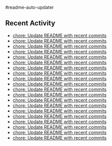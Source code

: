 #readme-auto-updater

## Recent Activity
<!-- LATEST_COMMITS:START -->
- [chore: Update README with recent commits](https://github.com/NEO1717/readme-auto-updater/commit/0c77b03fafc2de3f476d75c7107eccee2851c184)
- [chore: Update README with recent commits](https://github.com/NEO1717/readme-auto-updater/commit/9cb59b2a75ee30846ef6212d175ccc964fada266)
- [chore: Update README with recent commits](https://github.com/NEO1717/readme-auto-updater/commit/c759ed4b8db457d7cc24174cf56251ab73757849)
- [chore: Update README with recent commits](https://github.com/NEO1717/readme-auto-updater/commit/e9429b5e406d4dcb91781a93dcbca0e519d35ee1)
- [chore: Update README with recent commits](https://github.com/NEO1717/readme-auto-updater/commit/5a24d4b330f20c297e2266c99eb209b990fc2903)
- [chore: Update README with recent commits](https://github.com/NEO1717/readme-auto-updater/commit/641375e03beb9472b9d08af540238c44c2add80d)
- [chore: Update README with recent commits](https://github.com/NEO1717/readme-auto-updater/commit/68bd69c53f7690d81d2479f4dc081ceee399a209)
- [chore: Update README with recent commits](https://github.com/NEO1717/readme-auto-updater/commit/a7b25759e4e0c93eda0e514678599c8640dfe0e2)
- [chore: Update README with recent commits](https://github.com/NEO1717/readme-auto-updater/commit/de8597782701613e2e8241ee6e0563e82b62728e)
- [chore: Update README with recent commits](https://github.com/NEO1717/readme-auto-updater/commit/6fcabb90c4b6cf91642c30c47b22b83ea37ab1cd)
- [chore: Update README with recent commits](https://github.com/NEO1717/readme-auto-updater/commit/9407a8e97de65553feb6011389587b339a6772d2)
- [chore: Update README with recent commits](https://github.com/NEO1717/readme-auto-updater/commit/9051eed044db1be3ebb814d620445da714575b58)
- [chore: Update README with recent commits](https://github.com/NEO1717/readme-auto-updater/commit/599aedac7f48ec644f544167c43ba4f1858a7206)
- [chore: Update README with recent commits](https://github.com/NEO1717/readme-auto-updater/commit/4b99b0102fead2ee4548b18e078106a01cccc199)
- [chore: Update README with recent commits](https://github.com/NEO1717/readme-auto-updater/commit/e7294659ecb243929ff999a820fee336e367dde2)
- [chore: Update README with recent commits](https://github.com/NEO1717/readme-auto-updater/commit/3b84dba476f3163b8adc327a789a301a2607b890)
- [chore: Update README with recent commits](https://github.com/NEO1717/readme-auto-updater/commit/dbdb0b2bf18a60f5d9bddf58967794b61ab48434)
- [chore: Update README with recent commits](https://github.com/NEO1717/readme-auto-updater/commit/30412b4b17a895c7ee795c2a8ec56f1091a9971f)
- [chore: Update README with recent commits](https://github.com/NEO1717/readme-auto-updater/commit/370a9f31126ef3b94b2f2b52637bb5d3eed74334)
- [chore: Update README with recent commits](https://github.com/NEO1717/readme-auto-updater/commit/d1dfb27ee1881db13a3a63d61f33a936d1a540a0)
<!-- LATEST_COMMITS:END -->

